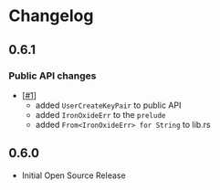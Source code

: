# Changelog

## 0.6.1

### Public API changes
* [[#1](#1)]
  - added `UserCreateKeyPair` to public API
  - added `IronOxideErr` to the `prelude`
  - added `From<IronOxideErr> for String` to lib.rs

## 0.6.0 
* Initial Open Source Release

